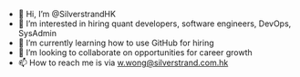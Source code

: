 - 👋 Hi, I’m @SilverstrandHK
- 👀 I’m interested in hiring quant developers, software engineers, DevOps, SysAdmin
- 🌱 I’m currently learning how to use GitHub for hiring
- 💞️ I’m looking to collaborate on opportunities for career growth
- 📫 How to reach me is via w.wong@silverstrand.com.hk 

<!---
SilverstrandHK/SilverstrandHK is a ✨ special ✨ repository because its `README.md` (this file) appears on your GitHub profile.
You can click the Preview link to take a look at your changes.
--->
